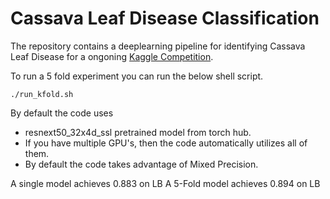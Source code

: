 # Cassava Leaf Disease Classification

The repository contains a deeplearning pipeline for identifying Cassava Leaf Disease for a ongoning [Kaggle Competition](https://www.kaggle.com/c/cassava-leaf-disease-classification/overview). 

To run a 5 fold experiment you can run the below shell script.

```
./run_kfold.sh
```

By default the code uses

- resnext50_32x4d_ssl pretrained model from torch hub.
- If you have multiple GPU's, then the code automatically utilizes all of them.
- By default the code takes advantage of Mixed Precision.

A single model achieves 0.883 on LB
A 5-Fold model achieves 0.894 on LB

